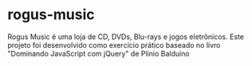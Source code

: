 # rogus-music
Rogus Music é uma loja de CD, DVDs, Blu-rays e jogos eletrônicos. Este projeto foi desenvolvido como exercício prático baseado no livro "Dominando JavaScript com jQuery" de Plínio Balduíno
